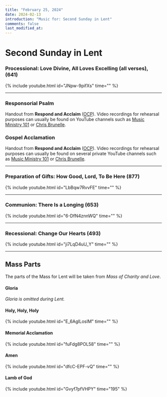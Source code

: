 ```yaml
---
title: "February 25, 2024"
date: 2024-02-13
introduction: "Music for: Second Sunday in Lent"
comments: false
last_modified_at: 
---
```


# Second Sunday in Lent

### Processional: Love Divine, All Loves Excelling (all verses), (641)

{% include youtube.html id="JNpw-9pifXs" time="" %} <br>

---

### Responsorial Psalm

Handout from **Respond and Acclaim** ([OCP](https://www.ocp.org/en-us)). Video recordings for rehearsal purposes can usually be found on YouTube channels such as [Music Ministry 101](https://www.youtube.com/@MusicMinistry101/videos) or [Chris Brunelle](https://www.youtube.com/@ChrisBrunelle/videos).

### Gospel Acclamation

Handout from **Respond and Acclaim** ([OCP](https://www.ocp.org/en-us)). Video recordings for rehearsal purposes can usually be found on several private YouTube channels such as [Music Ministry 101](https://www.youtube.com/@MusicMinistry101/videos) or [Chris Brunelle](https://www.youtube.com/@ChrisBrunelle/videos).

---

### Preparation of Gifts: How Good, Lord, To Be Here (877)

{% include youtube.html id="LbBqw7RvvFE" time="" %} <br>

---

### Communion: There Is a Longing (653)

{% include youtube.html id="6-DfN4znnWQ" time="" %} <br>

---

### Recessional: Change Our Hearts (493)

{% include youtube.html id="ji7LqD4uU_Y" time="" %} <br>

---

## Mass Parts

The parts of the Mass for Lent will be taken from *Mass of Charity and Love*.

#### Gloria

*Gloria is omitted during Lent.*


#### Holy, Holy, Holy

{% include youtube.html id="E_6AglLosIM" time="" %} <br>


#### Memorial Acclamation

{% include youtube.html id="fuFdg8POL58" time="" %} <br>


#### Amen

{% include youtube.html id="dfcC-EPF-vQ" time="" %} <br>


#### Lamb of God

{% include youtube.html id="Gvyf7pfVHPY" time="195" %}